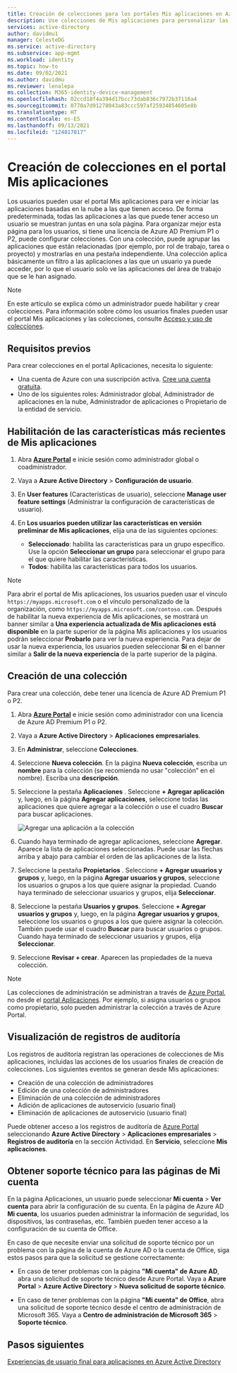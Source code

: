 ```yaml
---
title: Creación de colecciones para los portales Mis aplicaciones en Azure Active Directory | Microsoft Docs
description: Use colecciones de Mis aplicaciones para personalizar las páginas de Mis aplicaciones con el fin de que los usuarios finales reciban una experiencia más sencilla. Organice las aplicaciones en grupos con pestañas independientes.
services: active-directory
author: davidmu1
manager: CelesteDG
ms.service: active-directory
ms.subservice: app-mgmt
ms.workload: identity
ms.topic: how-to
ms.date: 09/02/2021
ms.author: davidmu
ms.reviewer: lenalepa
ms.collection: M365-identity-device-management
ms.openlocfilehash: 02ccd18f4a394d17bcc73dab836c7972b37116a4
ms.sourcegitcommit: 0770a7d91278043a83ccc597af25934854605e8b
ms.translationtype: HT
ms.contentlocale: es-ES
ms.lasthandoff: 09/13/2021
ms.locfileid: "124817817"
---
```

# <a name="create-collections-on-the-my-apps-portal"></a>Creación de colecciones en el portal Mis aplicaciones

Los usuarios pueden usar el portal Mis aplicaciones para ver e iniciar las aplicaciones basadas en la nube a las que tienen acceso. De forma predeterminada, todas las aplicaciones a las que puede tener acceso un usuario se muestran juntas en una sola página. Para organizar mejor esta página para los usuarios, si tiene una licencia de Azure AD Premium P1 o P2, puede configurar colecciones. Con una colección, puede agrupar las aplicaciones que están relacionadas (por ejemplo, por rol de trabajo, tarea o proyecto) y mostrarlas en una pestaña independiente. Una colección aplica básicamente un filtro a las aplicaciones a las que un usuario ya puede acceder, por lo que el usuario solo ve las aplicaciones del área de trabajo que se le han asignado.

> [!NOTE]
> En este artículo se explica cómo un administrador puede habilitar y crear colecciones. Para información sobre cómo los usuarios finales pueden usar el portal Mis aplicaciones y las colecciones, consulte [Acceso y uso de colecciones](https://support.microsoft.com/account-billing/organize-apps-using-collections-in-the-my-apps-portal-2dae6b8a-d8b0-4a16-9a5d-71ed4d6a6c1d).

## <a name="prerequisites"></a>Requisitos previos

Para crear colecciones en el portal Aplicaciones, necesita lo siguiente:

- Una cuenta de Azure con una suscripción activa. [Cree una cuenta gratuita](https://azure.microsoft.com/free/?WT.mc_id=A261C142F).
- Uno de los siguientes roles: Administrador global, Administrador de aplicaciones en la nube, Administrador de aplicaciones o Propietario de la entidad de servicio.

## <a name="enable-the-latest-my-apps-features"></a>Habilitación de las características más recientes de Mis aplicaciones

1. Abra [**Azure Portal**](https://portal.azure.com/) e inicie sesión como administrador global o coadministrador.

2. Vaya a **Azure Active Directory** > **Configuración de usuario**.

3. En **User features** (Características de usuario), seleccione **Manage user feature settings** (Administrar la configuración de características de usuario).

4. En **Los usuarios pueden utilizar las características en versión preliminar de Mis aplicaciones**, elija una de las siguientes opciones:
   * **Seleccionado**: habilita las características para un grupo específico. Use la opción **Seleccionar un grupo** para seleccionar el grupo para el que quiere habilitar las características.  
   * **Todos**: habilita las características para todos los usuarios.

> [!NOTE]
> Para abrir el portal de Mis aplicaciones, los usuarios pueden usar el vínculo `https://myapps.microsoft.com` o el vínculo personalizado de la organización, como `https://myapps.microsoft.com/contoso.com`. Después de habilitar la nueva experiencia de Mis aplicaciones, se mostrará un banner similar a **Una experiencia actualizada de Mis aplicaciones está disponible** en la parte superior de la página Mis aplicaciones y los usuarios podrán seleccionar **Probarlo** para ver la nueva experiencia. Para dejar de usar la nueva experiencia, los usuarios pueden seleccionar **Sí** en el banner similar a **Salir de la nueva experiencia** de la parte superior de la página.

## <a name="create-a-collection"></a>Creación de una colección

Para crear una colección, debe tener una licencia de Azure AD Premium P1 o P2.

1. Abra [**Azure Portal**](https://portal.azure.com/) e inicie sesión como administrador con una licencia de Azure AD Premium P1 o P2.

2. Vaya a **Azure Active Directory** > **Aplicaciones empresariales**.

3. En **Administrar**, seleccione **Colecciones**.

4. Seleccione **Nueva colección**. En la página **Nueva colección**, escriba un **nombre** para la colección (se recomienda no usar "colección" en el nombre). Escriba una **descripción**.

5. Seleccione la pestaña **Aplicaciones** . Seleccione **+ Agregar aplicación** y, luego, en la página **Agregar aplicaciones**, seleccione todas las aplicaciones que quiere agregar a la colección o use el cuadro **Buscar** para buscar aplicaciones.

   ![Agregar una aplicación a la colección](media/acces-panel-collections/add-applications.png)

6. Cuando haya terminado de agregar aplicaciones, seleccione **Agregar**. Aparece la lista de aplicaciones seleccionadas. Puede usar las flechas arriba y abajo para cambiar el orden de las aplicaciones de la lista.

7. Seleccione la pestaña **Propietarios** . Seleccione **+ Agregar usuarios y grupos** y, luego, en la página **Agregar usuarios y grupos**, seleccione los usuarios o grupos a los que quiere asignar la propiedad. Cuando haya terminado de seleccionar usuarios y grupos, elija **Seleccionar**.

8. Seleccione la pestaña **Usuarios y grupos**. Seleccione **+ Agregar usuarios y grupos** y, luego, en la página **Agregar usuarios y grupos**, seleccione los usuarios o grupos a los que quiere asignar la colección. También puede usar el cuadro **Buscar** para buscar usuarios o grupos. Cuando haya terminado de seleccionar usuarios y grupos, elija **Seleccionar**.

9. Seleccione **Revisar + crear**. Aparecen las propiedades de la nueva colección.

> [!NOTE]
> Las colecciones de administración se administran a través de [Azure Portal](https://portal.azure.com), no desde el [portal Aplicaciones](https://myapps.microsoft.com). Por ejemplo, si asigna usuarios o grupos como propietario, solo pueden administrar la colección a través de Azure Portal.

## <a name="view-audit-logs"></a>Visualización de registros de auditoría

Los registros de auditoría registran las operaciones de colecciones de Mis aplicaciones, incluidas las acciones de los usuarios finales de creación de colecciones. Los siguientes eventos se generan desde Mis aplicaciones:

* Creación de una colección de administradores
* Edición de una colección de administradores
* Eliminación de una colección de administradores
* Adición de aplicaciones de autoservicio (usuario final)
* Eliminación de aplicaciones de autoservicio (usuario final)

Puede obtener acceso a los registros de auditoría de [Azure Portal](https://portal.azure.com) seleccionando **Azure Active Directory** > **Aplicaciones empresariales** > **Registros de auditoría** en la sección Actividad. En **Servicio**, seleccione **Mis aplicaciones**.

## <a name="get-support-for-my-account-pages"></a>Obtener soporte técnico para las páginas de Mi cuenta

En la página Aplicaciones, un usuario puede seleccionar **Mi cuenta** > **Ver cuenta** para abrir la configuración de su cuenta. En la página de Azure AD **Mi cuenta**, los usuarios pueden administrar la información de seguridad, los dispositivos, las contraseñas, etc. También pueden tener acceso a la configuración de su cuenta de Office.

En caso de que necesite enviar una solicitud de soporte técnico por un problema con la página de la cuenta de Azure AD o la cuenta de Office, siga estos pasos para que la solicitud se gestione correctamente:

* En caso de tener problemas con la página **"Mi cuenta" de Azure AD**, abra una solicitud de soporte técnico desde Azure Portal. Vaya a **Azure Portal** > **Azure Active Directory** > **Nueva solicitud de soporte técnico**.

* En caso de tener problemas con la página **"Mi cuenta" de Office**, abra una solicitud de soporte técnico desde el centro de administración de Microsoft 365. Vaya a **Centro de administración de Microsoft 365** > **Soporte técnico**.

## <a name="next-steps"></a>Pasos siguientes

[Experiencias de usuario final para aplicaciones en Azure Active Directory](end-user-experiences.md)